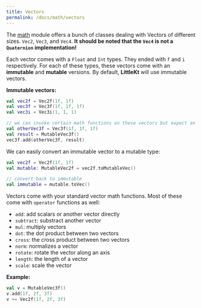 ```yaml
---
title: Vectors
permalink: /docs/math/vectors
---
```


The [math](https://github.com/littlektframework/littlekt/tree/master/core/src/commonMain/kotlin/com/lehaine/littlekt/math) module offers a bunch of classes dealing with Vectors of different sizes. `Vec2`, `Vec3`, and `Vec4`. **It should be noted that the `Vec4` is not a `Quaternion` implementation!**

Each vector comes with a `Float` and `Int` types. They ended with `f` and `i` respectively. For each of these types, these vectors come with an **immutable** and **mutable** versions. By default, **LittleKt** will use immutable vectors.

**Immutable vectors:**

```kotlin
val vec2f = Vec2f(1f, 1f)
val vec3f = Vec3f(1f, 1f, 1f)
val vec3i = Vec3i(1, 1, 1)

// we can invoke certain math functions on these vectors but expect an 'out' parameter to do so.
val otherVec3f = Vec3f(1f, 1f, 1f)
val result = MutableVec3f()
vec3f.add(otherVec3f, result)
```

We can easily convert an immutable vector to a mutable type:

```kotlin
val vec2f = Vec2f(1f, 1f)
val mutable: MutableVec2f = vec2f.toMutableVec()

// convert back to immutable
val immutable = mutable.toVec()
```

Vectors come with your standard vector math functions. Most of these come with `operator` functions as well:

-   `add`: add scalars or another vector directly
-   `subtract`: substract another vector
-   `mul`: multiply vectors
-   `dot`: the dot product between two vectors
-   `cross`: the cross product between two vectors
-   `norm`: normalizes a vector
-   `rotate`: rotate the vector along an axis
-   `length`: the length of a vector
-   `scale`: scale the vector

**Example:**

```kotlin
val v = MutableVec3f()
v.add(1f, 2f, 3f)
v += Vec2f(1f, 2f, 3f)
```
